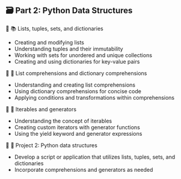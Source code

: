 ## 🗃️ Part 2: Python Data Structures

🔹 📚 Lists, tuples, sets, and dictionaries
  - Creating and modifying lists
  - Understanding tuples and their immutability
  - Working with sets for unordered and unique collections
  - Creating and using dictionaries for key-value pairs

🔹 🧠 List comprehensions and dictionary comprehensions
  - Understanding and creating list comprehensions
  - Using dictionary comprehensions for concise code
  - Applying conditions and transformations within comprehensions

🔹 🔁 Iterables and generators
  - Understanding the concept of iterables
  - Creating custom iterators with generator functions
  - Using the yield keyword and generator expressions

🔹 🎯 Project 2: Python data structures
  - Develop a script or application that utilizes lists, tuples, sets, and dictionaries
  - Incorporate comprehensions and generators as needed
